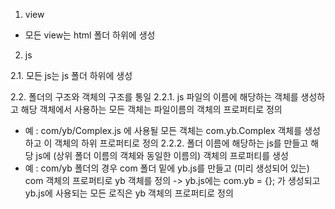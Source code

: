 
1. view
- 모든 view는 html 폴더 하위에 생성


2. js

2.1. 모든 js는 js 폴더 하위에 생성

2.2. 폴더의 구조와 객체의 구조를 통일
2.2.1. js 파일의 이름에 해당하는 객체를 생성하고 해당 객체에서 사용하는 모든 객체는 파일이름의 객체의 프로퍼티로 정의
- 예 : com/yb/Complex.js 에 사용될 모든 객체는 com.yb.Complex 객체를 생성하고 이 객체의 하위 프로퍼티로 정의
2.2.2. 폴더 이름에 해당하는 js를 만들고 해당 js에 (상위 폴더 이름의 객체와 동일한 이름의) 객체의 프로퍼티를 생성
- 예 : com/yb 폴더의 경우 com 폴더 밑에 yb.js를 만들고 (미리 생성되어 있는) com 객체의 프로퍼티로 yb 객체를 정의
-> yb.js에는 com.yb = {}; 가 생성되고 yb.js에 사용되는 모든 로직은 yb 객체의 프로퍼티로 정의



